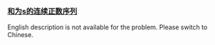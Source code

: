 ### [和为s的连续正数序列](https://leetcode.com/problems/he-wei-sde-lian-xu-zheng-shu-xu-lie-lcof)

<p>English description is not available for the problem. Please switch to Chinese.</p>
